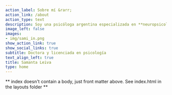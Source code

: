 ```yaml
---
action_label: Sobre mí &rarr;
action_link: /about
action_type: text
description: Soy una psicóloga argentina especializada en **neuropsicología** y en **estadística aplicada** para las ciencias de la salud, formada en la Universidad de Buenos Aires. En esta web encontrarás los proyectos en los que trabajo junto con ideas y materiales sobre neuropsicología, estadística aplicada y demás.
image_left: false
images:
- img/sami_in.png
show_action_link: true
show_social_links: true
subtitle: Doctora y licenciada en psicología
text_align_left: true
title: Samanta Leiva
type: home
---
```


** index doesn't contain a body, just front matter above.
See index.html in the layouts folder **
